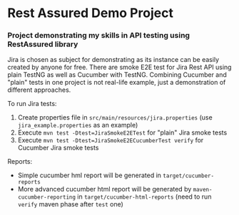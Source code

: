 # Rest Assured Demo Project
### Project demonstrating my skills in API testing using RestAssured library

Jira is chosen as subject for demonstrating as its instance can be easily created by anyone for free.
There are smoke E2E test for Jira Rest API using plain TestNG as well as Cucumber with TestNG. Combining Cucumber and "plain" tests in one project is not real-life example, just a demonstration of different approaches.

To run Jira tests:
1. Create properties file in `src/main/resources/jira.properties` (use `jira_example.properties` as an example)
2. Execute `mvn test -Dtest=JiraSmokeE2ETest` for "plain" Jira smoke tests
3. Execute `mvn test -Dtest=JiraSmokeE2ECucumberTest verify` for Cucumber  Jira smoke tests

Reports:
* Simple cucumber hml report will be generated in `target/cucumber-reports`
* More advanced cucumber html report will be generated by `maven-cucumber-reporting` in `target/cucumber-html-reports` (need to run `verify` maven phase after `test` one)
